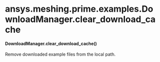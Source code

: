 <a id="ansys-meshing-prime-examples-downloadmanager-clear-download-cache"></a>

# ansys.meshing.prime.examples.DownloadManager.clear_download_cache

<a id="ansys.meshing.prime.examples.DownloadManager.clear_download_cache"></a>

#### DownloadManager.clear_download_cache()

Remove downloaded example files from the local path.

<!-- !! processed by numpydoc !! -->
